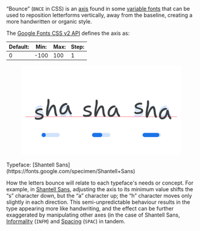 “Bounce” (`BNCE` in CSS) is an [axis](/glossary/axis_in_variable_fonts) found in some [variable fonts](/glossary/variable_fonts) that can be used to reposition letterforms vertically, away from the baseline, creating a more handwritten or organic style.

The [Google Fonts CSS v2 API](https://developers.google.com/fonts/docs/css2) defines the axis as:

| Default: | Min: | Max: | Step: |
| --- | --- | --- | --- |
| 0 | -100 | 100 | 1 |

<figure>

![The letters “sha” shown three times, with the central instance showing a default baseline position and the axis range shown below it at a default value of 50%, and then to the left with “s” below the baseline and “a” above, with the axis value shown decreased to 0%, and then to the right with “s” above the baseline and “a” below, with the axis value shown increased to 95%.](images/thumbnail.svg)

</figure>

<figcaption>Typeface: [Shantell Sans](https://fonts.google.com/specimen/Shantell+Sans)</figcaption>

How the letters bounce will relate to each typeface's needs or concept. For example, in [Shantell Sans](https://fonts.google.com/specimen/Shantell+Sans), adjusting the axis to its minimum value shifts the “s” character down, but the “a” character up; the “h” character moves only slightly in each direction. This semi-unpredictable behaviour results in the type appearing more like handwriting, and the effect can be further exaggerated by manipulating other axes (in the case of Shantell Sans, [Informality](/glossary/infm_axis) (`INFM`) and [Spacing](/glossary/spac_axis) (`SPAC`) in tandem. 
